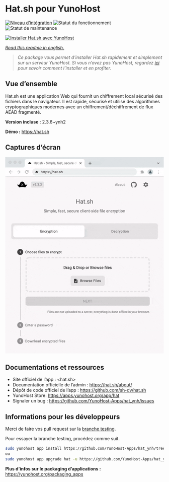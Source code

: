 <!--
N.B.: This README was automatically generated by https://github.com/YunoHost/apps/tree/master/tools/README-generator
It shall NOT be edited by hand.
-->

# Hat.sh pour YunoHost

[![Niveau d’intégration](https://dash.yunohost.org/integration/hat.svg)](https://dash.yunohost.org/appci/app/hat) ![Statut du fonctionnement](https://ci-apps.yunohost.org/ci/badges/hat.status.svg) ![Statut de maintenance](https://ci-apps.yunohost.org/ci/badges/hat.maintain.svg)

[![Installer Hat.sh avec YunoHost](https://install-app.yunohost.org/install-with-yunohost.svg)](https://install-app.yunohost.org/?app=hat)

*[Read this readme in english.](./README.md)*

> *Ce package vous permet d’installer Hat.sh rapidement et simplement sur un serveur YunoHost.
Si vous n’avez pas YunoHost, regardez [ici](https://yunohost.org/#/install) pour savoir comment l’installer et en profiter.*

## Vue d’ensemble

Hat.sh est une application Web qui fournit un chiffrement local sécurisé des fichiers dans le navigateur. Il est rapide, sécurisé et utilise des algorithmes cryptographiques modernes avec un chiffrement/déchiffrement de flux AEAD fragmenté.

**Version incluse :** 2.3.6~ynh2

**Démo :** https://hat.sh

## Captures d’écran

![Capture d’écran de Hat.sh](./doc/screenshots/screenshot.png)

## Documentations et ressources

* Site officiel de l’app : <hat.sh>
* Documentation officielle de l’admin : <https://hat.sh/about/>
* Dépôt de code officiel de l’app : <https://github.com/sh-dv/hat.sh>
* YunoHost Store: <https://apps.yunohost.org/app/hat>
* Signaler un bug : <https://github.com/YunoHost-Apps/hat_ynh/issues>

## Informations pour les développeurs

Merci de faire vos pull request sur la [branche testing](https://github.com/YunoHost-Apps/hat_ynh/tree/testing).

Pour essayer la branche testing, procédez comme suit.

``` bash
sudo yunohost app install https://github.com/YunoHost-Apps/hat_ynh/tree/testing --debug
ou
sudo yunohost app upgrade hat -u https://github.com/YunoHost-Apps/hat_ynh/tree/testing --debug
```

**Plus d’infos sur le packaging d’applications :** <https://yunohost.org/packaging_apps>